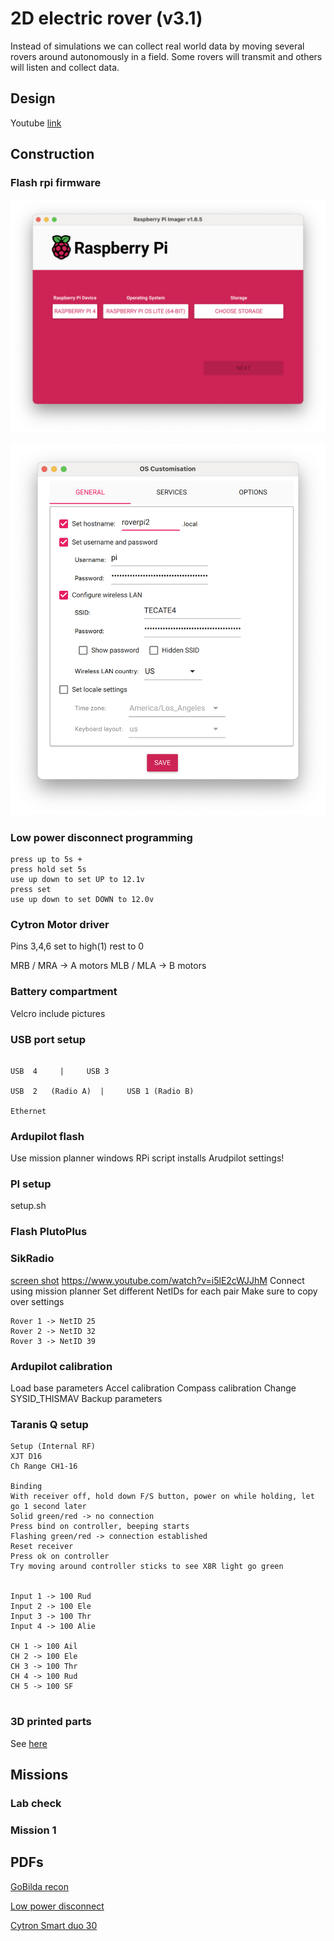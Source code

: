 # 2D electric rover (v3.1)

Instead of simulations we can collect real world data by moving several rovers around autonomously in a field. Some rovers will transmit and others will listen and collect data.

## Design

Youtube [link](https://youtu.be/6D6IM0DY81c)

## Construction

### Flash rpi firmware

![select lite os](./flash_pi1.png)

![flash with wifi settings](./flash_pi2.png)



### Low power disconnect programming

```
press up to 5s +
press hold set 5s
use up down to set UP to 12.1v
press set
use up down to set DOWN to 12.0v
```

### Cytron Motor driver

Pins 3,4,6 set to high(1) rest to 0

MRB / MRA -> A motors
MLB / MLA -> B motors


### Battery compartment

Velcro include pictures


### USB port setup

```

USB  4     |     USB 3

USB  2   (Radio A)  |     USB 1 (Radio B)

Ethernet

```


### Ardupilot flash

Use mission planner windows
RPi script installs Arudpilot settings!

### PI setup

setup.sh

### Flash PlutoPlus

### SikRadio

[screen shot](./sikradio.jpg)
https://www.youtube.com/watch?v=i5lE2cWJJhM
Connect using mission planner
Set different NetIDs for each pair
Make sure to copy over settings
```
Rover 1 -> NetID 25
Rover 2 -> NetID 32
Rover 3 -> NetID 39
```

### Ardupilot calibration

Load base parameters
Accel calibration
Compass calibration
Change SYSID_THISMAV
Backup parameters


### Taranis Q setup

```
Setup (Internal RF)
XJT D16
Ch Range CH1-16

Binding
With receiver off, hold down F/S button, power on while holding, let go 1 second later
Solid green/red -> no connection
Press bind on controller, beeping starts
Flashing green/red -> connection established
Reset receiver
Press ok on controller
Try moving around controller sticks to see X8R light go green


Input 1 -> 100 Rud
Input 2 -> 100 Ele
Input 3 -> 100 Thr
Input 4 -> 100 Alie

CH 1 -> 100 Ail
CH 2 -> 100 Ele
CH 3 -> 100 Thr
CH 4 -> 100 Rud
CH 5 -> 100 SF


```


### 3D printed parts

See [here](https://www.dropbox.com/s/egpfn434aox6vvk/roverv3_3dparts.zip?dl=0)

## Missions

### Lab check

### Mission 1

## PDFs

[GoBilda recon](https://www.dropbox.com/scl/fi/ks1fxsgilpyjsh96b6yut/gobilda_recon_assembly.pdf?rlkey=jf0m082piixa4lvxsqi4eruph&dl=0)

[Low power disconnect](https://www.dropbox.com/scl/fi/wmjql1251xnxs90oqn2jd/lower_power_disconnect_30A.pdf?rlkey=h3vitle22f5xrkcthws3yf8ft&dl=0)

[Cytron Smart duo 30](https://www.dropbox.com/scl/fi/eeqg87gi8wzy2aa1k1yx3/MDDS30_User_Manual.pdf?rlkey=xe49gu88bpqspxbg2dh6x139w&dl=0)